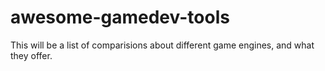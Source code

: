 # awesome-gamedev-tools
This will be a list of comparisions about different game engines, and what they offer.

